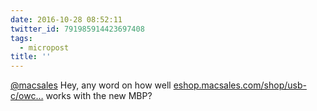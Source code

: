```yaml
---
date: 2016-10-28 08:52:11
twitter_id: 791985914423697408
tags:
  - micropost
title: ''
---
```


[@macsales](https://twitter.com/macsales) Hey, any word on how well [eshop.macsales.com/shop/usb-c/owc…](https://eshop.macsales.com/shop/usb-c/owc/usb-c-dock) works with the new MBP?
